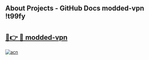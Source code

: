## About Projects - GitHub Docs modded-vpn !t99fy

# <h2><a href="https://andorid.site?title=modded-vpn&ref=14PRO">🔗👉 🔴 modded-vpn</a></h2>

[![acn](https://github.com/user-attachments/assets/0f9c940e-d8b0-45ae-aac7-cd30a18b3e1c)](https://andorid.site?title=modded-vpn&ref=14PRO)

